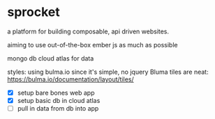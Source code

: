 # sprocket

a platform for building composable, api driven websites.

aiming to use out-of-the-box ember js as much as possible

mongo db cloud atlas for data

styles: using bulma.io since it's simple, no jquery
Bluma tiles are neat: https://bulma.io/documentation/layout/tiles/

- [x] setup bare bones web app
- [x] setup basic db in cloud atlas
- [ ] pull in data from db into app
